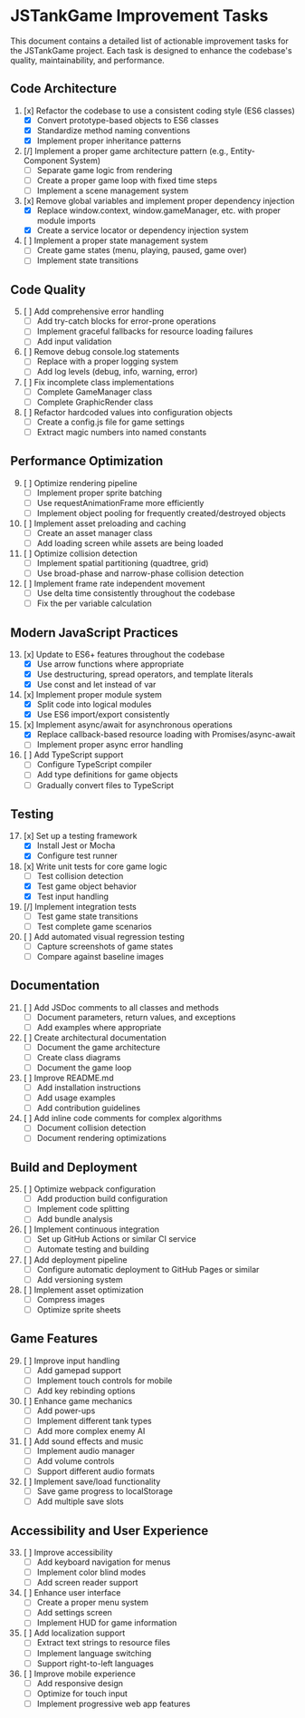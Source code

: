# JSTankGame Improvement Tasks

This document contains a detailed list of actionable improvement tasks for the JSTankGame project. Each task is designed to enhance the codebase's quality, maintainability, and performance.

## Code Architecture

1. [x] Refactor the codebase to use a consistent coding style (ES6 classes)
   - [x] Convert prototype-based objects to ES6 classes
   - [x] Standardize method naming conventions
   - [x] Implement proper inheritance patterns

2. [/] Implement a proper game architecture pattern (e.g., Entity-Component System)
   - [ ] Separate game logic from rendering
   - [ ] Create a proper game loop with fixed time steps
   - [ ] Implement a scene management system

3. [x] Remove global variables and implement proper dependency injection
   - [x] Replace window.context, window.gameManager, etc. with proper module imports
   - [x] Create a service locator or dependency injection system

4. [ ] Implement a proper state management system
   - [ ] Create game states (menu, playing, paused, game over)
   - [ ] Implement state transitions

## Code Quality

5. [ ] Add comprehensive error handling
   - [ ] Add try-catch blocks for error-prone operations
   - [ ] Implement graceful fallbacks for resource loading failures
   - [ ] Add input validation

6. [ ] Remove debug console.log statements
   - [ ] Replace with a proper logging system
   - [ ] Add log levels (debug, info, warning, error)

7. [ ] Fix incomplete class implementations
   - [ ] Complete GameManager class
   - [ ] Complete GraphicRender class

8. [ ] Refactor hardcoded values into configuration objects
   - [ ] Create a config.js file for game settings
   - [ ] Extract magic numbers into named constants

## Performance Optimization

9. [ ] Optimize rendering pipeline
   - [ ] Implement proper sprite batching
   - [ ] Use requestAnimationFrame more efficiently
   - [ ] Implement object pooling for frequently created/destroyed objects

10. [ ] Implement asset preloading and caching
    - [ ] Create an asset manager class
    - [ ] Add loading screen while assets are being loaded

11. [ ] Optimize collision detection
    - [ ] Implement spatial partitioning (quadtree, grid)
    - [ ] Use broad-phase and narrow-phase collision detection

12. [ ] Implement frame rate independent movement
    - [ ] Use delta time consistently throughout the codebase
    - [ ] Fix the per variable calculation

## Modern JavaScript Practices

13. [x] Update to ES6+ features throughout the codebase
    - [x] Use arrow functions where appropriate
    - [x] Use destructuring, spread operators, and template literals
    - [x] Use const and let instead of var

14. [x] Implement proper module system
    - [x] Split code into logical modules
    - [x] Use ES6 import/export consistently

15. [x] Implement async/await for asynchronous operations
    - [x] Replace callback-based resource loading with Promises/async-await
    - [ ] Implement proper async error handling

16. [ ] Add TypeScript support
    - [ ] Configure TypeScript compiler
    - [ ] Add type definitions for game objects
    - [ ] Gradually convert files to TypeScript

## Testing

17. [x] Set up a testing framework
    - [x] Install Jest or Mocha
    - [x] Configure test runner

18. [x] Write unit tests for core game logic
    - [ ] Test collision detection
    - [x] Test game object behavior
    - [x] Test input handling

19. [/] Implement integration tests
    - [ ] Test game state transitions
    - [ ] Test complete game scenarios

20. [ ] Add automated visual regression testing
    - [ ] Capture screenshots of game states
    - [ ] Compare against baseline images

## Documentation

21. [ ] Add JSDoc comments to all classes and methods
    - [ ] Document parameters, return values, and exceptions
    - [ ] Add examples where appropriate

22. [ ] Create architectural documentation
    - [ ] Document the game architecture
    - [ ] Create class diagrams
    - [ ] Document the game loop

23. [ ] Improve README.md
    - [ ] Add installation instructions
    - [ ] Add usage examples
    - [ ] Add contribution guidelines

24. [ ] Add inline code comments for complex algorithms
    - [ ] Document collision detection
    - [ ] Document rendering optimizations

## Build and Deployment

25. [ ] Optimize webpack configuration
    - [ ] Add production build configuration
    - [ ] Implement code splitting
    - [ ] Add bundle analysis

26. [ ] Implement continuous integration
    - [ ] Set up GitHub Actions or similar CI service
    - [ ] Automate testing and building

27. [ ] Add deployment pipeline
    - [ ] Configure automatic deployment to GitHub Pages or similar
    - [ ] Add versioning system

28. [ ] Implement asset optimization
    - [ ] Compress images
    - [ ] Optimize sprite sheets

## Game Features

29. [ ] Improve input handling
    - [ ] Add gamepad support
    - [ ] Implement touch controls for mobile
    - [ ] Add key rebinding options

30. [ ] Enhance game mechanics
    - [ ] Add power-ups
    - [ ] Implement different tank types
    - [ ] Add more complex enemy AI

31. [ ] Add sound effects and music
    - [ ] Implement audio manager
    - [ ] Add volume controls
    - [ ] Support different audio formats

32. [ ] Implement save/load functionality
    - [ ] Save game progress to localStorage
    - [ ] Add multiple save slots

## Accessibility and User Experience

33. [ ] Improve accessibility
    - [ ] Add keyboard navigation for menus
    - [ ] Implement color blind modes
    - [ ] Add screen reader support

34. [ ] Enhance user interface
    - [ ] Create a proper menu system
    - [ ] Add settings screen
    - [ ] Implement HUD for game information

35. [ ] Add localization support
    - [ ] Extract text strings to resource files
    - [ ] Implement language switching
    - [ ] Support right-to-left languages

36. [ ] Improve mobile experience
    - [ ] Add responsive design
    - [ ] Optimize for touch input
    - [ ] Implement progressive web app features